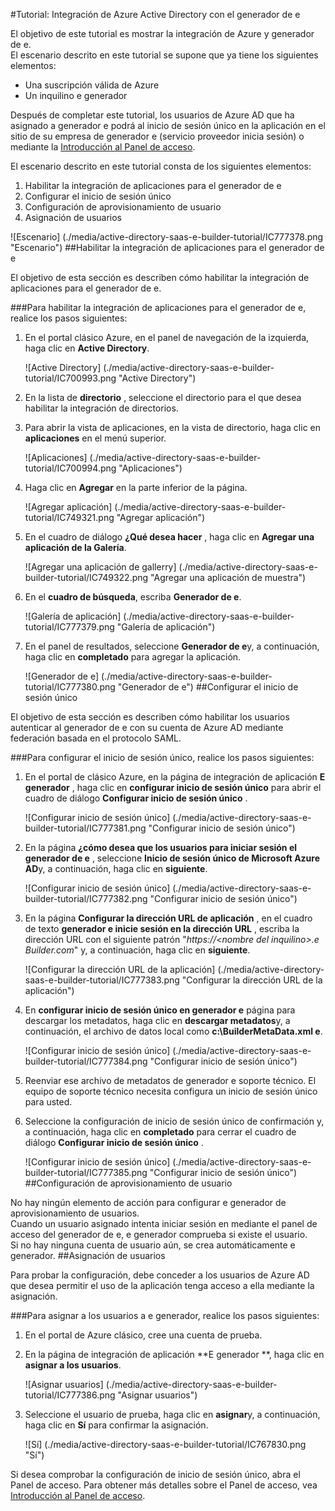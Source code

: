 <properties 
    pageTitle="Tutorial: Integración de Azure Active Directory con el generador de electrónico | Microsoft Azure" 
    description="¡Obtenga información sobre cómo usar el generador de e con Azure Active Directory para habilitar el inicio de sesión único, automatizado de aprovisionamiento y más!" 
    services="active-directory" 
    authors="jeevansd"  
    documentationCenter="na" 
    manager="femila"/>
<tags 
    ms.service="active-directory" 
    ms.devlang="na" 
    ms.topic="article" 
    ms.tgt_pltfrm="na" 
    ms.workload="identity" 
    ms.date="09/29/2016" 
    ms.author="jeedes" />

#<a name="tutorial-azure-active-directory-integration-with-e-builder"></a>Tutorial: Integración de Azure Active Directory con el generador de e
  
El objetivo de este tutorial es mostrar la integración de Azure y generador de e.  
El escenario descrito en este tutorial se supone que ya tiene los siguientes elementos:

-   Una suscripción válida de Azure
-   Un inquilino e generador
  
Después de completar este tutorial, los usuarios de Azure AD que ha asignado a generador e podrá al inicio de sesión único en la aplicación en el sitio de su empresa de generador e (servicio proveedor inicia sesión) o mediante la [Introducción al Panel de acceso](active-directory-saas-access-panel-introduction.md).
  
El escenario descrito en este tutorial consta de los siguientes elementos:

1.  Habilitar la integración de aplicaciones para el generador de e
2.  Configurar el inicio de sesión único
3.  Configuración de aprovisionamiento de usuario
4.  Asignación de usuarios

![Escenario] (./media/active-directory-saas-e-builder-tutorial/IC777378.png "Escenario")
##<a name="enabling-the-application-integration-for-e-builder"></a>Habilitar la integración de aplicaciones para el generador de e
  
El objetivo de esta sección es describen cómo habilitar la integración de aplicaciones para el generador de e.

###<a name="to-enable-the-application-integration-for-e-builder-perform-the-following-steps"></a>Para habilitar la integración de aplicaciones para el generador de e, realice los pasos siguientes:

1.  En el portal clásico Azure, en el panel de navegación de la izquierda, haga clic en **Active Directory**.

    ![Active Directory] (./media/active-directory-saas-e-builder-tutorial/IC700993.png "Active Directory")

2.  En la lista de **directorio** , seleccione el directorio para el que desea habilitar la integración de directorios.

3.  Para abrir la vista de aplicaciones, en la vista de directorio, haga clic en **aplicaciones** en el menú superior.

    ![Aplicaciones] (./media/active-directory-saas-e-builder-tutorial/IC700994.png "Aplicaciones")

4.  Haga clic en **Agregar** en la parte inferior de la página.

    ![Agregar aplicación] (./media/active-directory-saas-e-builder-tutorial/IC749321.png "Agregar aplicación")

5.  En el cuadro de diálogo **¿Qué desea hacer** , haga clic en **Agregar una aplicación de la Galería**.

    ![Agregar una aplicación de gallerry] (./media/active-directory-saas-e-builder-tutorial/IC749322.png "Agregar una aplicación de muestra")

6.  En el **cuadro de búsqueda**, escriba **Generador de e**.

    ![Galería de aplicación] (./media/active-directory-saas-e-builder-tutorial/IC777379.png "Galería de aplicación")

7.  En el panel de resultados, seleccione **Generador de e**y, a continuación, haga clic en **completado** para agregar la aplicación.

    ![Generador de e] (./media/active-directory-saas-e-builder-tutorial/IC777380.png "Generador de e")
##<a name="configuring-single-sign-on"></a>Configurar el inicio de sesión único
  
El objetivo de esta sección es describen cómo habilitar los usuarios autenticar al generador de e con su cuenta de Azure AD mediante federación basada en el protocolo SAML.

###<a name="to-configure-single-sign-on-perform-the-following-steps"></a>Para configurar el inicio de sesión único, realice los pasos siguientes:

1.  En el portal de clásico Azure, en la página de integración de aplicación **E generador** , haga clic en **configurar inicio de sesión único** para abrir el cuadro de diálogo **Configurar inicio de sesión único** .

    ![Configurar inicio de sesión único] (./media/active-directory-saas-e-builder-tutorial/IC777381.png "Configurar inicio de sesión único")

2.  En la página **¿cómo desea que los usuarios para iniciar sesión el generador de e** , seleccione **Inicio de sesión único de Microsoft Azure AD**y, a continuación, haga clic en **siguiente**.

    ![Configurar inicio de sesión único] (./media/active-directory-saas-e-builder-tutorial/IC777382.png "Configurar inicio de sesión único")

3.  En la página **Configurar la dirección URL de aplicación** , en el cuadro de texto **generador e inicie sesión en la dirección URL** , escriba la dirección URL con el siguiente patrón "*https://\<nombre del inquilino\>.e Builder.com*" y, a continuación, haga clic en **siguiente**.

    ![Configurar la dirección URL de la aplicación] (./media/active-directory-saas-e-builder-tutorial/IC777383.png "Configurar la dirección URL de la aplicación")

4.  En **configurar inicio de sesión único en generador e** página para descargar los metadatos, haga clic en **descargar metadatos**y, a continuación, el archivo de datos local como **c:\\BuilderMetaData.xml e**.

    ![Configurar inicio de sesión único] (./media/active-directory-saas-e-builder-tutorial/IC777384.png "Configurar inicio de sesión único")

5.  Reenviar ese archivo de metadatos de generador e soporte técnico. El equipo de soporte técnico necesita configura un inicio de sesión único para usted.

6.  Seleccione la configuración de inicio de sesión único de confirmación y, a continuación, haga clic en **completado** para cerrar el cuadro de diálogo **Configurar inicio de sesión único** .

    ![Configurar inicio de sesión único] (./media/active-directory-saas-e-builder-tutorial/IC777385.png "Configurar inicio de sesión único")
##<a name="configuring-user-provisioning"></a>Configuración de aprovisionamiento de usuario
  
No hay ningún elemento de acción para configurar e generador de aprovisionamiento de usuarios.  
Cuando un usuario asignado intenta iniciar sesión en mediante el panel de acceso del generador de e, e generador comprueba si existe el usuario.  
Si no hay ninguna cuenta de usuario aún, se crea automáticamente e generador.
##<a name="assigning-users"></a>Asignación de usuarios
  
Para probar la configuración, debe conceder a los usuarios de Azure AD que desea permitir el uso de la aplicación tenga acceso a ella mediante la asignación.

###<a name="to-assign-users-to-e-builder-perform-the-following-steps"></a>Para asignar a los usuarios a e generador, realice los pasos siguientes:

1.  En el portal de Azure clásico, cree una cuenta de prueba.

2.  En la página de integración de aplicación **E generador **, haga clic en **asignar a los usuarios**.

    ![Asignar usuarios] (./media/active-directory-saas-e-builder-tutorial/IC777386.png "Asignar usuarios")

3.  Seleccione el usuario de prueba, haga clic en **asignar**y, a continuación, haga clic en **Sí** para confirmar la asignación.

    ![Sí] (./media/active-directory-saas-e-builder-tutorial/IC767830.png "Sí")
  
Si desea comprobar la configuración de inicio de sesión único, abra el Panel de acceso. Para obtener más detalles sobre el Panel de acceso, vea [Introducción al Panel de acceso](active-directory-saas-access-panel-introduction.md).
